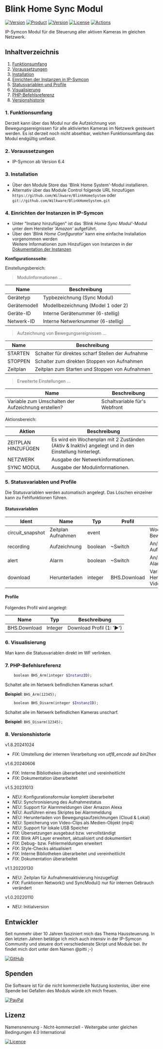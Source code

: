 # Blink Home Sync Modul

[![Version](https://img.shields.io/badge/Symcon-PHP--Modul-red.svg?style=flat-square)](https://www.symcon.de/service/dokumentation/entwicklerbereich/sdk-tools/sdk-php/)
[![Product](https://img.shields.io/badge/Symcon%20Version-6.4-blue.svg?style=flat-square)](https://www.symcon.de/produkt/)
[![Version](https://img.shields.io/badge/Modul%20Version-1.8.20241024-orange.svg?style=flat-square)](https://github.com/Wilkware/BlinkHomeSystem)
[![License](https://img.shields.io/badge/License-CC%20BY--NC--SA%204.0-green.svg?style=flat-square)](https://creativecommons.org/licenses/by-nc-sa/4.0/)
[![Actions](https://img.shields.io/github/actions/workflow/status/wilkware/BlinkHomeSystem/style.yml?branch=main&label=CheckStyle&style=flat-square)](https://github.com/Wilkware/BlinkHomeSystem/actions)

IP-Symcon Modul für die Steuerung aller aktiven Kameras im gleichen Netzwerk.

## Inhaltverzeichnis

1. [Funktionsumfang](#user-content-1-funktionsumfang)
2. [Voraussetzungen](#user-content-2-voraussetzungen)
3. [Installation](#user-content-3-installation)
4. [Einrichten der Instanzen in IP-Symcon](#user-content-4-einrichten-der-instanzen-in-ip-symcon)
5. [Statusvariablen und Profile](#user-content-5-statusvariablen-und-profile)
6. [Visualisierung](#user-content-6-visualisierung)
7. [PHP-Befehlsreferenz](#user-content-7-php-befehlsreferenz)
8. [Versionshistorie](#user-content-8-versionshistorie)

### 1. Funktionsumfang

Derzeit kann über das Modul nur die Aufzeichnung von Bewegungsereignissen für alle aktivierten Kameras im Netzwerk gesteuert werden.
Es ist derzeit noch nicht absehbar, welchen Funktionsumfang das Modul endgültig umfasst.

### 2. Voraussetzungen

* IP-Symcon ab Version 6.4

### 3. Installation

* Über den Module Store das 'Blink Home System'-Modul installieren.
* Alternativ über das Module Control folgende URL hinzufügen  
`https://github.com/Wilkware/BlinkHomeSystem` oder `git://github.com/Wilkware/BlinkHomeSystem.git`

### 4. Einrichten der Instanzen in IP-Symcon

* Unter "Instanz hinzufügen" ist das _'Blink Home Sync Modul'_-Modul unter dem Hersteller _'Amazon'_ aufgeführt.
* Über den _'Blink Home Configurator'_ kann eine einfache Installation vorgenommen werden  
Weitere Informationen zum Hinzufügen von Instanzen in der [Dokumentation der Instanzen](https://www.symcon.de/service/dokumentation/konzepte/instanzen/#Instanz_hinzufügen)

__Konfigurationsseite__:

Einstellungsbereich:

> Modulinformationen ...

Name           | Beschreibung
-------------- | ------------------
Gerätetyp      | Typbezeichnung (Sync Modul)
Gerätemodell   | Modellbezeichnung (Model 1 oder 2)
Geräte-ID      | Interne Gerätenummer (6-stellig)
Netwerk-ID     | Interne Netwerknummer (6-stellig)

> Aufzeichnung von Bewegungsereignissen ...

Name           | Beschreibung
-------------- | ------------------
STARTEN        | Schalter für direktes scharf Stellen der Aufnahme
STOPPEN        | Schalter zum direkten Stoppen von Aufnahmen
Zeitplan       | Zeitplan zum Starten und Stoppen von Aufnahmen

> Erweiterte Einstellungen  ...

Name           | Beschreibung
-------------- | ------------------
Variable zum Umschalten der Aufzeichnung erstellen? | Schaltvariable für's Webfront

Aktionsbereich:

Aktion              | Beschreibung
------------------- | ------------------
ZEITPLAN HINZUFÜGEN | Es wird ein Wochenplan mit 2 Zuständen (Aktiv & Inaktiv) angelegt und in den Einstellung hinterlegt.
NETZWERK            | Ausgabe der Netwerkinformationen.
SYNC MODUL          | Ausgabe der Modulinformationen.

### 5. Statusvariablen und Profile

Die Statusvariablen werden automatisch angelegt. Das Löschen einzelner kann zu Fehlfunktionen führen.

#### Statusvariablen

Ident               | Name                  | Typ     | Profil          | Beschreibung
------------------- | --------------------- | ------- | --------------- | -------------------
circuit_snapshot    | Zeitplan Aufnahmen    | event   |                 | Wochenplan für Bewegungsmeldungen
recording           | Aufzeichnung          | boolean | ~Switch         | An/Aus-Schalter für Aufzeichnungen
alert               | Alarm                 | boolean | ~Switch         | An/Aus-Schalter für Alarmmeldungen
download            | Herunterladen         | integer | BHS.Download    | Variable zum Herunterladen von Videoclips

#### Profile

Folgendes Profil wird angelegt:

Name           | Typ       | Beschreibung
-------------- | --------- | ----------------
BHS.Download   | Integer   | Download Profil (1: '►')

### 6. Visualisierung

Man kann die Statusvariablen direkt im WF verlinken.

### 7. PHP-Befehlsreferenz

```php
    boolean BHS_Arm(integer $InstanzID);
```

Schaltet alle im Netwerk befindlichen Kameras scharf.

__Beispiel__: `BHS_Arm(12345);`

```php
    boolean BHS_Disarm(integer $InstanzID);
```

Schaltet alle im Netwerk befindlichen Kameras unscharf.

__Beispiel__: `BHS_Disarm(12345);`

### 8. Versionshistorie

v1.8.20241024

* _FIX_: Umstellung der internen Verarbeitung von _utf8_encode_ auf _bin2hex_

v1.6.20240606

* _FIX_: Interne Bibliotheken überarbeitet und vereinheitlicht
* _FIX_: Dokumentation überarbeitet

v1.5.20231013

* _NEU_: Konfigurationsformular komplett überarbeitet
* _NEU_: Synchronisierung des Aufnahmestatus
* _NEU_: Support für Alarmmeldungen über Amazon Alexa
* _NEU_: Ausführen eines Skriptes bei Alarmmeldung
* _NEU_: Herunterladen von Bewegungsaufzeichnungen (Cloud & Lokal)
* _NEU_: Speicherung von Video-Clips als Medien-Objekt (mp4)
* _NEU_: Support für lokale USB Speicher
* _FIX_: Übersetzungen ausgebaut bzw. vervollständigt
* _FIX_: Blink API Layer erweitert, aktualisiert und dokumentiert
* _FIX_: Debug- bzw. Fehlermeldungen erweitert
* _FIX_: Style-Checks aktualisiert
* _FIX_: Interne Bibliotheken überarbeitet und vereinheitlicht
* _FIX_: Dokumentation überarbeitet

v1.1.20220130

* _NEU_: Zeitplan für Aufnahmenaktivierung hinzugefügt
* _FIX_: Funktionen Network() und SyncModul() nur für internen Gebrauch verändert

v1.0.20220110

* _NEU_: Initialversion

## Entwickler

Seit nunmehr über 10 Jahren fasziniert mich das Thema Haussteuerung. In den letzten Jahren betätige ich mich auch intensiv in der IP-Symcon Community und steuere dort verschiedenste Skript und Module bei. Ihr findet mich dort unter dem Namen @pitti ;-)

[![GitHub](https://img.shields.io/badge/GitHub-@wilkware-181717.svg?style=for-the-badge&logo=github)](https://wilkware.github.io/)

## Spenden

Die Software ist für die nicht kommerzielle Nutzung kostenlos, über eine Spende bei Gefallen des Moduls würde ich mich freuen.

[![PayPal](https://img.shields.io/badge/PayPal-spenden-00457C.svg?style=for-the-badge&logo=paypal)](https://www.paypal.com/cgi-bin/webscr?cmd=_s-xclick&hosted_button_id=8816166)

## Lizenz

Namensnennung - Nicht-kommerziell - Weitergabe unter gleichen Bedingungen 4.0 International

[![Licence](https://img.shields.io/badge/License-CC_BY--NC--SA_4.0-EF9421.svg?style=for-the-badge&logo=creativecommons)](https://creativecommons.org/licenses/by-nc-sa/4.0/)
